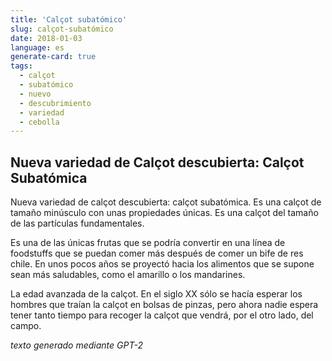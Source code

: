 ```yaml
---
title: 'Calçot subatómico'
slug: calçot-subatómico
date: 2018-01-03
language: es
generate-card: true
tags:
  - calçot
  - subatómico
  - nuevo
  - descubrimiento
  - variedad
  - cebolla
---
```


## Nueva variedad de Calçot descubierta: Calçot Subatómica

Nueva variedad de calçot descubierta: calçot subatómica. Es una calçot de tamaño minúsculo con unas propiedades únicas. Es una calçot del tamaño de las partículas fundamentales.

Es una de las únicas frutas que se podría convertir en una línea de foodstuffs que se puedan comer más después de comer un bife de res chile. En unos pocos años se proyectó hacia los alimentos que se supone sean más saludables, como el amarillo o los mandarines.

La edad avanzada de la calçot. En el siglo XX sólo se hacía esperar los hombres que traían la calçot en bolsas de pinzas, pero ahora nadie espera tener tanto tiempo para recoger la calçot que vendrá, por el otro lado, del campo.

_texto generado mediante GPT-2_
